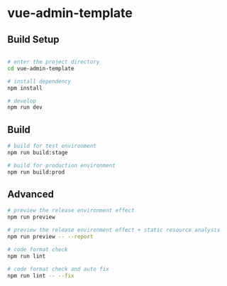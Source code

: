# vue-admin-template



## Build Setup

```bash

# enter the project directory
cd vue-admin-template

# install dependency
npm install

# develop
npm run dev
```



## Build

```bash
# build for test environment
npm run build:stage

# build for production environment
npm run build:prod
```

## Advanced

```bash
# preview the release environment effect
npm run preview

# preview the release environment effect + static resource analysis
npm run preview -- --report

# code format check
npm run lint

# code format check and auto fix
npm run lint -- --fix
```

